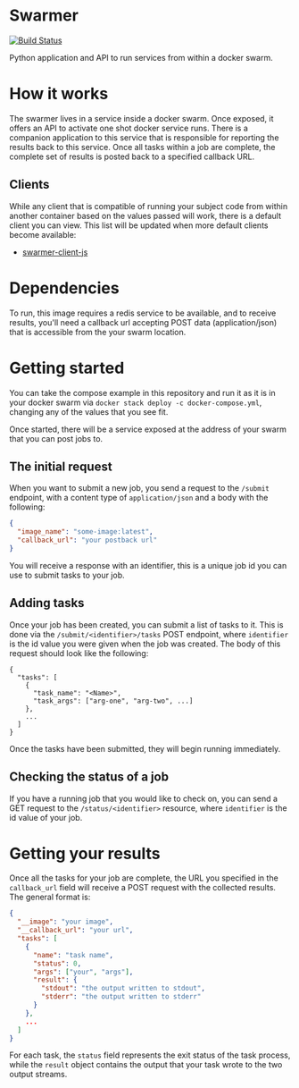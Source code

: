 # Swarmer
[![Build Status](https://travis-ci.com/stevepentland/swarmer.svg?branch=master)](https://travis-ci.com/stevepentland/swarmer)


Python application and API to run services from within a docker swarm.

# How it works
The swarmer lives in a service inside a docker swarm. Once exposed, it offers an
API to activate one shot docker service runs. There is a companion application to this
service that is responsible for reporting the results back to this service. Once all
tasks within a job are complete, the complete set of results is posted back to a specified
callback URL.

## Clients

While any client that is compatible of running your subject code from within another container
based on the values passed will work, there is a default client you can view. This list
will be updated when more default clients become available:

- [swarmer-client-js](https://github.com/stevepentland/swarmer-client-js)

# Dependencies
To run, this image requires a redis service to be available, and to receive results, you'll
need a callback url accepting POST data (application/json) that is accessible from the your swarm
location.

# Getting started

You can take the compose example in this repository and run it as it is in your docker swarm
via `docker stack deploy -c docker-compose.yml`, changing any of the values that you see fit.

Once started, there will be a service exposed at the address of your swarm that you can 
post jobs to. 

## The initial request

When you want to submit a new job, you send a request to the `/submit` endpoint, with a 
content type of `application/json` and a body with the following:

```json
{
  "image_name": "some-image:latest",
  "callback_url": "your postback url"
}
```

You will receive a response with an identifier, this is a unique job id you can use to submit
tasks to your job. 

## Adding tasks

Once your job has been created, you can submit a list of tasks to it. This is done via the
`/submit/<identifier>/tasks` POST endpoint, where `identifier` is the id value you were
given when the job was created. The body of this request should look like the following:

```
{
  "tasks": [
    {
      "task_name": "<Name>",
      "task_args": ["arg-one", "arg-two", ...]
    },
    ...
  ]
}
```
Once the tasks have been submitted, they will begin running immediately.

## Checking the status of a job

If you have a running job that you would like to check on, you can send
a GET request to the `/status/<identifier>` resource, where `identifier`
is the id value of your job.

# Getting your results

Once all the tasks for your job are complete, the URL you specified
in the `callback_url` field will receive a POST request with the 
collected results. The general format is:

```json
{
  "__image": "your image",
  "__callback_url": "your url",
  "tasks": [
    {
      "name": "task name",
      "status": 0,
      "args": ["your", "args"],
      "result": {
        "stdout": "the output written to stdout",
        "stderr": "the output written to stderr"
      }
    },
    ...
  ]
}
```

For each task, the `status` field represents the exit
status of the task process, while the `result` object
contains the output that your task wrote to the two 
output streams.